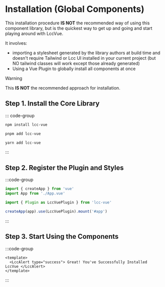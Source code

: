 # Installation (Global Components)

This installation procedure **IS NOT** the recommended way of using this component library, but is the quickest way to get up and going and start playing around with LccVue.

It involves:

- importing a stylesheet generated by the library authors at build time and doesn't require Tailwind or Lcc UI installed in your current project (but NO tailwind classes will work except those already generated)
- Using a Vue Plugin to globally install all components at once

> [!WARNING]
> This **IS NOT** the recommended approach for installation.

## Step 1. Install the Core Library

::: code-group

```bash [npm]
npm install lcc-vue
```

```bash [pnpm]
pnpm add lcc-vue
```

```bash [yarn]
yarn add lcc-vue
```

:::

## Step 2. Register the Plugin and Styles

:::code-group

```ts [src/main.ts]
import { createApp } from 'vue'
import App from './App.vue'

import { Plugin as LccVuePlugin } from 'lcc-vue'

createApp(app).use(LccVuePlugin).mount('#app')
```

:::

## Step 3. Start Using the Components

:::code-group

```vue [App.vue]
<template>
  <LccAlert type="success"> Great! You've Successfully Installed LccVue </LccAlert>
</template>
```

:::
